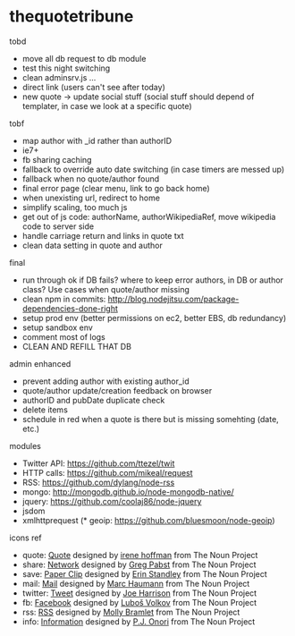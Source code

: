 thequotetribune
===============

tobd
* move all db request to db module
* test this night switching
* clean adminsrv.js
...
* direct link (users can't see after today)
* new quote -> update social stuff (social stuff should depend of templater, in case we look at a specific quote)

tobf
* map author with _id rather than authorID
* ie7+
* fb sharing caching
* fallback to override auto date switching (in case timers are messed up)
* fallback when no quote/author found
* final error page (clear menu, link to go back home)
* when unexisting url, redirect to home
* simplify scaling, too much js
* get out of js code: authorName, authorWikipediaRef, move wikipedia code to server side
* handle carriage return and links in quote txt
* clean data setting in quote and author

final
* run through ok if DB fails? where to keep error authors, in DB or author class? Use cases when quote/author missing
* clean npm in commits: http://blog.nodejitsu.com/package-dependencies-done-right
* setup prod env (better permissions on ec2, better EBS, db redundancy)
* setup sandbox env
* comment most of logs
* CLEAN AND REFILL THAT DB

admin enhanced
* prevent adding author with existing author_id
* quote/author update/creation feedback on browser
* authorID and pubDate duplicate check
* delete items
* schedule in red when a quote is there but is missing somehting (date, etc.)


modules
* Twitter API: https://github.com/ttezel/twit
* HTTP calls: https://github.com/mikeal/request
* RSS: https://github.com/dylang/node-rss
* mongo: http://mongodb.github.io/node-mongodb-native/
* jquery: https://github.com/coolaj86/node-jquery
* jsdom
* xmlhttprequest
(* geoip: https://github.com/bluesmoon/node-geoip)

icons ref
* quote: <a href="http://thenounproject.com/noun/quote/#icon-No23118" target="_blank">Quote</a> designed by <a href="http://thenounproject.com/i" target="_blank">irene hoffman</a> from The Noun Project
* share: <a href="http://thenounproject.com/noun/network/#icon-No14269" target="_blank">Network</a> designed by <a href="http://thenounproject.com/gregpabst" target="_blank">Greg Pabst</a> from The Noun Project
* save: <a href="http://thenounproject.com/noun/paper-clip/#icon-No17647" target="_blank">Paper Clip</a> designed by <a href="http://thenounproject.com/tinyxl" target="_blank">Erin Standley</a> from The Noun Project
* mail: <a href="http://thenounproject.com/noun/mail/#icon-No994" target="_blank">Mail</a> designed by <a href="http://thenounproject.com/marchaumann" target="_blank">Marc Haumann</a> from The Noun Project
* twitter: <a href="http://thenounproject.com/noun/tweet/#icon-No16224" target="_blank">Tweet</a> designed by <a href="http://thenounproject.com/joe_harrison" target="_blank">Joe Harrison</a> from The Noun Project
* fb: <a href="http://thenounproject.com/noun/facebook/#icon-No20845" target="_blank">Facebook</a> designed by <a href="http://thenounproject.com/Luboš Volkov" target="_blank">Luboš Volkov</a> from The Noun Project
* rss: <a href="http://thenounproject.com/noun/rss/#icon-No16950" target="_blank">RSS</a> designed by <a href="http://thenounproject.com/mollybramlet" target="_blank">Molly Bramlet</a> from The Noun Project
* info: <a href="http://thenounproject.com/noun/information/#icon-No2824" target="_blank">Information</a> designed by <a href="http://thenounproject.com/somerandomdude" target="_blank">P.J. Onori</a> from The Noun Project